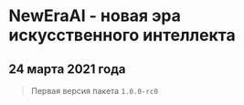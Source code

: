 # NewEraAI - новая эра искусственного интеллекта 

## 24 марта 2021 года

> Первая версия пакета `1.0.0-rc0`